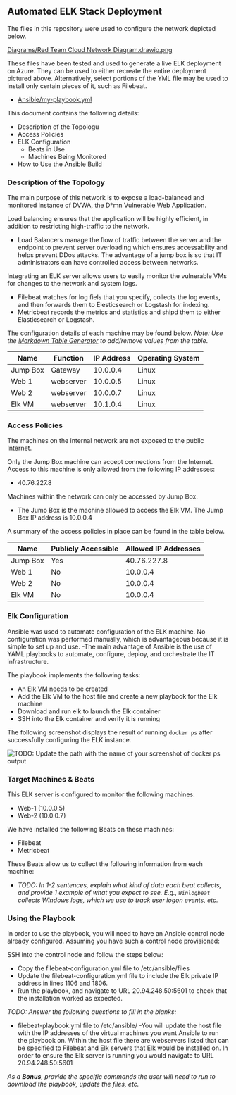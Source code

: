 ## Automated ELK Stack Deployment

The files in this repository were used to configure the network depicted below.

[Diagrams/Red Team Cloud Network Diagram.drawio.png](https://github.com/cristie1214/wustl_project_1/blob/994722b1424131d379db4c4cfa926772b2274582/Diagrams/Red%20Team%20Cloud%20Network%20Diagram.drawio.png)

These files have been tested and used to generate a live ELK deployment on Azure. They can be used to either recreate the entire deployment pictured above. Alternatively, select portions of the YML file may be used to install only certain pieces of it, such as Filebeat.

  - [Ansible/my-playbook.yml](https://github.com/cristie1214/wustl_project_1/blob/fa42475ec410b363ab5a1d16b96aaf476e0e69a6/Ansible/my-playbook.yml)

This document contains the following details:
- Description of the Topologu
- Access Policies
- ELK Configuration
  - Beats in Use
  - Machines Being Monitored
- How to Use the Ansible Build


### Description of the Topology

The main purpose of this network is to expose a load-balanced and monitored instance of DVWA, the D*mn Vulnerable Web Application.

Load balancing ensures that the application will be highly efficient, in addition to restricting high-traffic to the network.
- Load Balancers manage the flow of traffic between the server and the endpoint to prevent server overloading which ensures accessability and helps prevent DDos attacks.   The advantage of a jump box is so that IT administrators can have controlled access between networks.

Integrating an ELK server allows users to easily monitor the vulnerable VMs for changes to the network and system logs.
- Filebeat watches for log fiels that you specify, collects the log events, and then forwards them to Elesticsearch or Logstash for indexing.
- Metricbeat records the metrics and statistics and shipd them to either Elasticsearch or Logstash.

The configuration details of each machine may be found below.
_Note: Use the [Markdown Table Generator](http://www.tablesgenerator.com/markdown_tables) to add/remove values from the table_.

| Name     | Function | IP Address | Operating System |
|----------|----------|------------|------------------|
| Jump Box | Gateway  | 10.0.0.4   | Linux            |
| Web 1    | webserver| 10.0.0.5   | Linux            |
| Web 2    | webserver| 10.0.0.7   | Linux            |
| Elk VM   | webserver| 10.1.0.4   | Linux            |

### Access Policies

The machines on the internal network are not exposed to the public Internet. 

Only the Jump Box machine can accept connections from the Internet. Access to this machine is only allowed from the following IP addresses:
- 40.76.227.8

Machines within the network can only be accessed by Jump Box.
- The Jumo Box is the machine allowed to access the Elk VM.  The Jump Box IP address is 10.0.0.4

A summary of the access policies in place can be found in the table below.

| Name     | Publicly Accessible | Allowed IP Addresses |
|----------|---------------------|----------------------|
| Jump Box | Yes                 | 40.76.227.8          |
| Web 1    | No                  | 10.0.0.4             |
| Web 2    | No                  | 10.0.0.4             |
| Elk VM   | No                  | 10.0.0.4             |

### Elk Configuration

Ansible was used to automate configuration of the ELK machine. No configuration was performed manually, which is advantageous because it is simple to set up and use. 
-The main advantage of Ansible is the use of YAML playbooks to automate, configure, deploy, and orchestrate the IT infrastructure.

The playbook implements the following tasks:

- An Elk VM needs to be created 
- Add the Elk VM to the host file and create a new playbook for the Elk machine
- Download and run elk to launch the Elk container
- SSH into the Elk container and verify it is running

The following screenshot displays the result of running `docker ps` after successfully configuring the ELK instance.

![TODO: Update the path with the name of your screenshot of docker ps output](Images/docker_ps_output.png)

### Target Machines & Beats
This ELK server is configured to monitor the following machines:
- Web-1 (10.0.0.5)
- Web-2 (10.0.0.7)

We have installed the following Beats on these machines:
- Filebeat
- Metricbeat

These Beats allow us to collect the following information from each machine:
- _TODO: In 1-2 sentences, explain what kind of data each beat collects, and provide 1 example of what you expect to see. E.g., `Winlogbeat` collects Windows logs, which we use to track user logon events, etc._

### Using the Playbook
In order to use the playbook, you will need to have an Ansible control node already configured. Assuming you have such a control node provisioned: 

SSH into the control node and follow the steps below:
- Copy the filebeat-configuration.yml file to /etc/ansible/files
- Update the filebeat-configuration.yml file to include the Elk private IP address in lines 1106 and 1806.
- Run the playbook, and navigate to URL 20.94.248.50:5601 to check that the installation worked as expected.

_TODO: Answer the following questions to fill in the blanks:_
- filebeat-playbook.yml file to /etc/ansible/
-You will update the host file with the IP addresses of the virtual machines you want Ansible to run the playbook on.  Within the host file there are webservers listed that can be specified to Filebeat and Elk servers that Elk would be installed on. 
In order to ensure the Elk server is running you would navigate to URL 20.94.248.50:5601 

_As a **Bonus**, provide the specific commands the user will need to run to download the playbook, update the files, etc._
